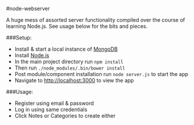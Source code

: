 #node-webserver

A huge mess of assorted server functionality compiled over the course of learning Node.js.  See usage below for the bits and pieces.

###Setup:
- Install & start a local instance of [MongoDB](https://www.mongodb.org/)
- Install [Node.js](https://nodejs.org/)
- In the main project directory run `npm install`
- Then run `./node_modules/.bin/bower install`
- Post module/component installation run `node server.js` to start the app
- Navigate to [http://localhost:3000](http://localhost:3000) to view the app

###Usage:
- Register using email & password
- Log in using same credentials
- Click Notes or Categories to create either
